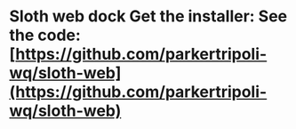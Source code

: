 #                     **Sloth web dock**   **Get the installer:**  **See the code:[https://github.com/parkertripoli-wq/sloth-web](https://github.com/parkertripoli-wq/sloth-web)**